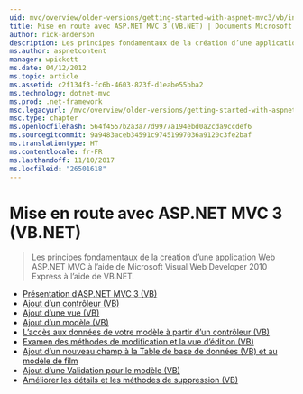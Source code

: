 ```yaml
---
uid: mvc/overview/older-versions/getting-started-with-aspnet-mvc3/vb/index
title: Mise en route avec ASP.NET MVC 3 (VB.NET) | Documents Microsoft
author: rick-anderson
description: Les principes fondamentaux de la création d’une application Web ASP.NET MVC à l’aide de Microsoft Visual Web Developer 2010 Express à l’aide de VB.NET.
ms.author: aspnetcontent
manager: wpickett
ms.date: 04/12/2012
ms.topic: article
ms.assetid: c2f134f3-fc6b-4603-823f-d1eabe55bba2
ms.technology: dotnet-mvc
ms.prod: .net-framework
msc.legacyurl: /mvc/overview/older-versions/getting-started-with-aspnet-mvc3/vb
msc.type: chapter
ms.openlocfilehash: 564f4557b2a3a77d9977a194ebd0a2cda9ccdef6
ms.sourcegitcommit: 9a9483aceb34591c97451997036a9120c3fe2baf
ms.translationtype: HT
ms.contentlocale: fr-FR
ms.lasthandoff: 11/10/2017
ms.locfileid: "26501618"
---
```

<a name="getting-started-with-aspnet-mvc-3-vbnet"></a>Mise en route avec ASP.NET MVC 3 (VB.NET)
====================
> Les principes fondamentaux de la création d’une application Web ASP.NET MVC à l’aide de Microsoft Visual Web Developer 2010 Express à l’aide de VB.NET.


- [Présentation d’ASP.NET MVC 3 (VB)](intro-to-aspnet-mvc-3.md)
- [Ajout d’un contrôleur (VB)](adding-a-controller.md)
- [Ajout d’une vue (VB)](adding-a-view.md)
- [Ajout d’un modèle (VB)](adding-a-model.md)
- [L’accès aux données de votre modèle à partir d’un contrôleur (VB)](accessing-your-models-data-from-a-controller.md)
- [Examen des méthodes de modification et la vue d’édition (VB)](examining-the-edit-methods-and-edit-view.md)
- [Ajout d’un nouveau champ à la Table de base de données (VB) et au modèle de film](adding-a-new-field.md)
- [Ajout d’une Validation pour le modèle (VB)](adding-validation-to-the-model.md)
- [Améliorer les détails et les méthodes de suppression (VB)](improving-the-details-and-delete-methods.md)
